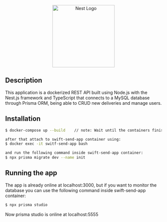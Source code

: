 <p align="center">
  <a href="http://github.com/gBatiista/swift-send-backend/" target="blank"><img src="https://nestjs.com/img/logo-small.svg" width="200" alt="Nest Logo" /></a>
</p>

[circleci-image]: https://img.shields.io/circleci/build/github/nestjs/nest/master?token=abc123def456
[circleci-url]: https://circleci.com/gh/nestjs/nest


## Description

This application is a dockerized REST API built using Node.js with the Nest.js framework and TypeScript that connects to a MySQL database through Prisma ORM, being able to CRUD new deliveries and manage users.

## Installation

```bash
$ docker-compose up --build    // note: Wait until the containers finish initializing correctly and the initial commands are completed.

after that attach to swift-send-app container using:
$ docker exec -it switf-send-app bash

and run the following command inside swift-send-app container:
$ npx prisma migrate dev --name init
```

## Running the app

The app is already online at localhost:3000, but if you want to monitor the database you can use the following command inside swift-send-app container:

```bash
$ npx prisma studio
```
Now prisma studio is online at localhost:5555

